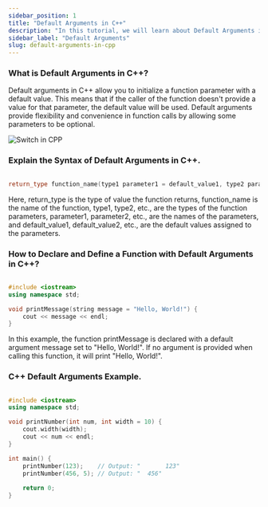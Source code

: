 ```yaml
---
sidebar_position: 1
title: "Default Arguments in C++"
description: "In this tutorial, we will learn about Default Arguments in C++ programming with the help of examples. A default argument is a value provided in a function declaration that is automatically assigned by the compiler if the caller of the function does not provide a value for the argument."
sidebar_label: "Default Arguments"
slug: default-arguments-in-cpp
---
```



### What is Default Arguments in C++?
Default arguments in C++ allow you to initialize a function parameter with a default value. This means that if the caller of the function doesn't provide a value for that parameter, the default value will be used. Default arguments provide flexibility and convenience in function calls by allowing some parameters to be optional.


![Switch in CPP](../../static/img/day-08/default-argument.png)


### Explain the Syntax of Default Arguments in C++.

```cpp

return_type function_name(type1 parameter1 = default_value1, type2 parameter2 = default_value2, ...);

```
Here, return_type is the type of value the function returns, function_name is the name of the function, type1, type2, etc., are the types of the function parameters, parameter1, parameter2, etc., are the names of the parameters, and default_value1, default_value2, etc., are the default values assigned to the parameters.


### How to Declare and Define a Function with Default Arguments in C++?

```cpp

#include <iostream>
using namespace std;

void printMessage(string message = "Hello, World!") {
    cout << message << endl;
}

```
In this example, the function printMessage is declared with a default argument message set to "Hello, World!". If no argument is provided when calling this function, it will print "Hello, World!".

### C++ Default Arguments Example.

```cpp

#include <iostream>
using namespace std;

void printNumber(int num, int width = 10) {
    cout.width(width);
    cout << num << endl;
}

int main() {
    printNumber(123);    // Output: "       123"
    printNumber(456, 5); // Output: "  456"
    
    return 0;
}

```
